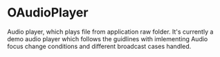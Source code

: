 # OAudioPlayer
Audio player, which plays file from application raw folder.
It's currently a demo audio player which follows the guidlines with imlementing Audio focus change conditions and different broadcast cases handled. 
